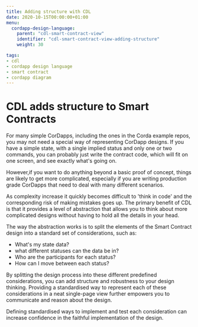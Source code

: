 ```yaml
---
title: Adding structure with CDL
date: 2020-10-15T00:00:00+01:00
menu:
  cordapp-design-language:
    parent: "cdl-smart-contract-view"
    identifier: "cdl-smart-contract-view-adding-structure"
    weight: 30

tags:
- cdl
- cordapp design language
- smart contract
- cordapp diagram
---
```


# CDL adds structure to Smart Contracts

For many simple CorDapps, including the ones in the Corda example repos, you may not need a special way of representing CorDapp designs. If you have a simple state, with a single implied status and only one or two commands, you can probably just write the contract code, which will fit on one screen, and see exactly what's going on.

However,if you want to do anything beyond a basic proof of concept, things are likely to get more complicated, especially if you are writing production grade CorDapps that need to deal with many different scenarios.

As complexity increase it quickly becomes difficult to 'think in code' and the corresponding risk of making mistakes goes up.  The primary benefit of CDL is that it provides a level of abstraction that allows you to think about more complicated designs without having to hold all the details in your head.

The way the abstraction works is to split the elements of the Smart Contract design into a standard set of considerations, such as:

* What's my state data?
* what different statuses can the data be in?
* Who are the participants for each status?
* How can I move between each status?

By splitting the design process into these different predefined considerations, you can add structure and robustness to your design thinking. Providing a standardised way to represent each of these considerations in a neat single-page view further empowers you to communicate and reason about the design.

Defining standardised ways to implement and test each consideration can increase confidence in the faithful implementation of the design.
